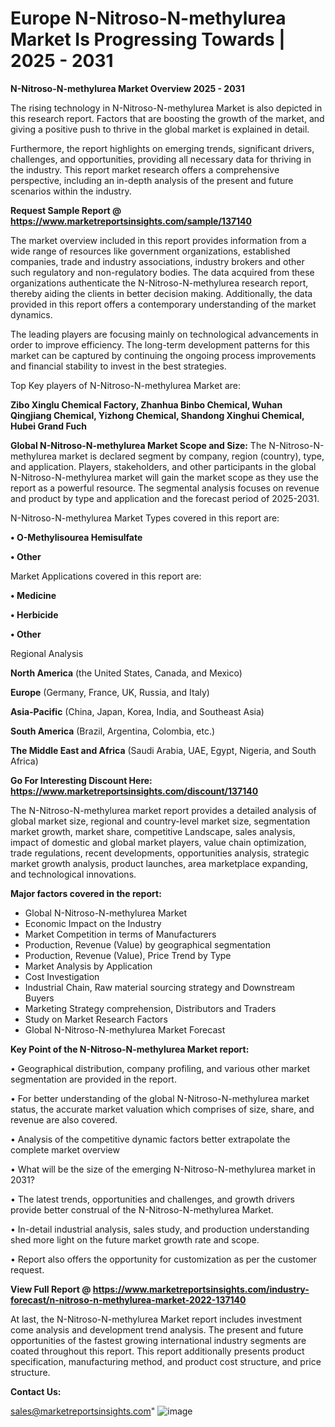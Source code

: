 # Europe N-Nitroso-N-methylurea Market Is Progressing Towards | 2025 - 2031

<Strong> N-Nitroso-N-methylurea Market Overview 2025 - 2031</strong>

The rising technology in N-Nitroso-N-methylurea Market is also depicted in this research report. Factors that are boosting the growth of the market, and giving a positive push to thrive in the global market is explained in detail.

Furthermore, the report highlights on emerging trends, significant drivers, challenges, and opportunities, providing all necessary data for thriving in the industry. This report market research offers a comprehensive perspective, including an in-depth analysis of the present and future scenarios within the industry.

<strong>Request Sample Report @ <a href=https://www.marketreportsinsights.com/sample/137140>https://www.marketreportsinsights.com/sample/137140</a></strong>

The market overview included in this report provides information from a wide range of resources like government organizations, established companies, trade and industry associations, industry brokers and other such regulatory and non-regulatory bodies. The data acquired from these organizations authenticate the N-Nitroso-N-methylurea research report, thereby aiding the clients in better decision making. Additionally, the data provided in this report offers a contemporary understanding of the market dynamics.

The leading players are focusing mainly on technological advancements in order to improve efficiency. The long-term development patterns for this market can be captured by continuing the ongoing process improvements and financial stability to invest in the best strategies.

Top Key players of N-Nitroso-N-methylurea Market are:

<strong>Zibo Xinglu Chemical Factory, Zhanhua Binbo Chemical, Wuhan Qingjiang Chemical, Yizhong Chemical, Shandong Xinghui Chemical, Hubei Grand Fuch</strong>

<strong><b>Global N-Nitroso-N-methylurea Market Scope and Size:</b></strong>
The N-Nitroso-N-methylurea market is declared segment by company, region (country), type, and application. Players, stakeholders, and other participants in the global N-Nitroso-N-methylurea market will gain the market scope as they use the report as a powerful resource. The segmental analysis focuses on revenue and product by type and application and the forecast period of 2025-2031.

N-Nitroso-N-methylurea Market Types covered in this report are:

<strong>• O-Methylisourea Hemisulfate

• Other</strong>

Market Applications covered in this report are:

<strong>• Medicine

• Herbicide

• Other</strong> 

Regional Analysis

<strong>North America</strong> (the United States, Canada, and Mexico)

<strong>Europe</strong> (Germany, France, UK, Russia, and Italy)

<strong>Asia-Pacific</strong> (China, Japan, Korea, India, and Southeast Asia)

<strong>South America</strong> (Brazil, Argentina, Colombia, etc.)

<strong>The Middle East and Africa</strong> (Saudi Arabia, UAE, Egypt, Nigeria, and South Africa)

<strong>Go For Interesting Discount Here: <a href=https://www.marketreportsinsights.com/discount/137140>https://www.marketreportsinsights.com/discount/137140</a></strong>

The N-Nitroso-N-methylurea market report provides a detailed analysis of global market size, regional and country-level market size, segmentation market growth, market share, competitive Landscape, sales analysis, impact of domestic and global market players, value chain optimization, trade regulations, recent developments, opportunities analysis, strategic market growth analysis, product launches, area marketplace expanding, and technological innovations.

<strong><b>Major factors covered in the report:</b></strong>
<ul>
  <li>Global N-Nitroso-N-methylurea Market </li>
  <li>Economic Impact on the Industry</li>
  <li>Market Competition in terms of Manufacturers</li>
  <li>Production, Revenue (Value) by geographical segmentation</li>
  <li>Production, Revenue (Value), Price Trend by Type</li>
  <li>Market Analysis by Application</li>
  <li>Cost Investigation</li>
  <li>Industrial Chain, Raw material sourcing strategy and Downstream Buyers</li>
  <li>Marketing Strategy comprehension, Distributors and Traders</li>
  <li>Study on Market Research Factors</li>
  <li>Global N-Nitroso-N-methylurea Market Forecast</li>
</ul>

<strong><b>Key Point of the N-Nitroso-N-methylurea Market report:</b></strong>

• Geographical distribution, company profiling, and various other market segmentation are provided in the report.

• For better understanding of the global N-Nitroso-N-methylurea market status, the accurate market valuation which comprises of size, share, and revenue are also covered.

• Analysis of the competitive dynamic factors better extrapolate the complete market overview

• What will be the size of the emerging N-Nitroso-N-methylurea market in 2031?

• The latest trends, opportunities and challenges, and growth drivers provide better construal of the N-Nitroso-N-methylurea Market.

• In-detail industrial analysis, sales study, and production understanding shed more light on the future market growth rate and scope.

• Report also offers the opportunity for customization as per the customer request.

<strong><b>View Full Report @ <a href=https://www.marketreportsinsights.com/industry-forecast/n-nitroso-n-methylurea-market-2022-137140>https://www.marketreportsinsights.com/industry-forecast/n-nitroso-n-methylurea-market-2022-137140</a></b></strong>


At last, the N-Nitroso-N-methylurea Market report includes investment come analysis and development trend analysis. The present and future opportunities of the fastest growing international industry segments are coated throughout this report. This report additionally presents product specification, manufacturing method, and product cost structure, and price structure.

<strong>Contact Us:</strong>

sales@marketreportsinsights.com"
![image](https://github.com/user-attachments/assets/3476d23f-dae0-416e-8805-67eedeb33bf9)
